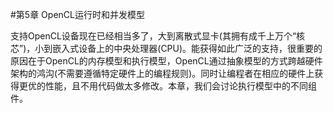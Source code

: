 #第5章 OpenCL运行时和并发模型

支持OpenCL设备现在已经相当多了，大到离散式显卡(其拥有成千上万个“核芯”)，小到嵌入式设备上的中央处理器(CPU)。能获得如此广泛的支持，很重要的原因在于OpenCL的内存模型和执行模型，OpenCL通过抽象模型的方式跨越硬件架构的鸿沟(不需要遵循特定硬件上的编程规则)。同时让编程者在相应的硬件上获得更优的性能，且不用代码做太多修改。本章，我们会讨论执行模型中的不同组件。